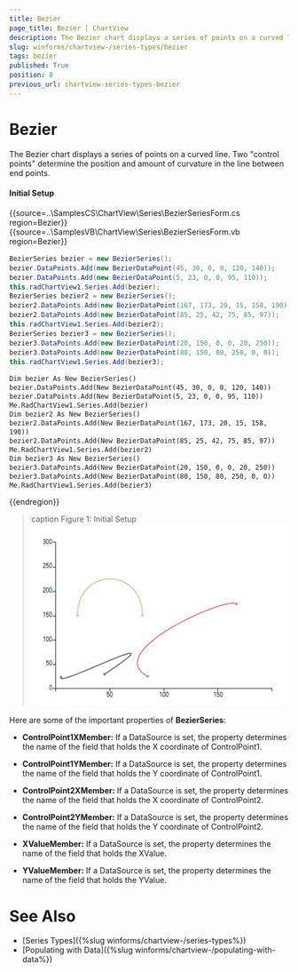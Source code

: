 ```yaml
---
title: Bezier
page_title: Bezier | ChartView
description: The Bezier chart displays a series of points on a curved line.  Two control points determine the position and amount of curvature in the line between end points
slug: winforms/chartview-/series-types/bezier
tags: bezier
published: True
position: 8
previous_url: chartview-series-types-bezier
---
```


# Bezier

The Bezier chart displays a series of points on a curved line.  Two "control points" determine the position and amount of curvature in the line between end points.

#### Initial Setup
 
{{source=..\SamplesCS\ChartView\Series\BezierSeriesForm.cs region=Bezier}} 
{{source=..\SamplesVB\ChartView\Series\BezierSeriesForm.vb region=Bezier}} 

````C#
BezierSeries bezier = new BezierSeries();   
bezier.DataPoints.Add(new BezierDataPoint(45, 30, 0, 0, 120, 140)); 
bezier.DataPoints.Add(new BezierDataPoint(5, 23, 0, 0, 95, 110)); 
this.radChartView1.Series.Add(bezier);  
BezierSeries bezier2 = new BezierSeries();   
bezier2.DataPoints.Add(new BezierDataPoint(167, 173, 20, 15, 158, 190));  
bezier2.DataPoints.Add(new BezierDataPoint(85, 25, 42, 75, 85, 97)); 
this.radChartView1.Series.Add(bezier2);  
BezierSeries bezier3 = new BezierSeries();  
bezier3.DataPoints.Add(new BezierDataPoint(20, 150, 0, 0, 20, 250));  
bezier3.DataPoints.Add(new BezierDataPoint(80, 150, 80, 250, 0, 0));           
this.radChartView1.Series.Add(bezier3);

````
````VB.NET
Dim bezier As New BezierSeries()
bezier.DataPoints.Add(New BezierDataPoint(45, 30, 0, 0, 120, 140))
bezier.DataPoints.Add(New BezierDataPoint(5, 23, 0, 0, 95, 110))
Me.RadChartView1.Series.Add(bezier)
Dim bezier2 As New BezierSeries()
bezier2.DataPoints.Add(New BezierDataPoint(167, 173, 20, 15, 158, 190))
bezier2.DataPoints.Add(New BezierDataPoint(85, 25, 42, 75, 85, 97))
Me.RadChartView1.Series.Add(bezier2)
Dim bezier3 As New BezierSeries()
bezier3.DataPoints.Add(New BezierDataPoint(20, 150, 0, 0, 20, 250))
bezier3.DataPoints.Add(New BezierDataPoint(80, 150, 80, 250, 0, 0))
Me.RadChartView1.Series.Add(bezier3)

````

{{endregion}} 

>caption Figure 1: Initial Setup
![chartview-series-types-bezier 001](images/chartview-series-types-bezier001.png)
 
Here are some of the important properties of __BezierSeries__:

* __ControlPoint1XMember:__ If a DataSource is set, the property determines the name of the field that holds the X coordinate of ControlPoint1.

* __ControlPoint1YMember:__ If a DataSource is set, the property determines the name of the field that holds the Y coordinate of ControlPoint1.

* __ControlPoint2XMember:__ If a DataSource is set, the property determines the name of the field that holds the X coordinate of ControlPoint2.

* __ControlPoint2YMember:__ If a DataSource is set, the property determines the name of the field that holds the Y coordinate of ControlPoint2.

* __XValueMember:__ If a DataSource is set, the property determines the name of the field that holds the XValue.

* __YValueMember:__ If a DataSource is set, the property determines the name of the field that holds the YValue.

# See Also

* [Series Types]({%slug winforms/chartview-/series-types%})
* [Populating with Data]({%slug winforms/chartview-/populating-with-data%})